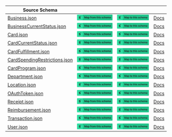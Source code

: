 | Source Schema                                                                                                                        |                                                                                                                                                                                                                                                                                                                     |                                                                                                                                                                                                                                                                                                               |                                                                         |
| ------------------------------------------------------------------------------------------------------------------------------------ | ------------------------------------------------------------------------------------------------------------------------------------------------------------------------------------------------------------------------------------------------------------------------------------------------------------------- | ------------------------------------------------------------------------------------------------------------------------------------------------------------------------------------------------------------------------------------------------------------------------------------------------------------- | ----------------------------------------------------------------------- |
| [Business.json](https://raw.githubusercontent.com/Stedi/registry/main/schemas/ramp/v1/Business.json)                                 | [![Map from this schema](/images/MapFromThisSchema.svg)](https://stedi.com/app/mappings/import?name=Mapping%20from%20Ramp's%20Business%20schema&referrer=registry-repo&source_json_schema=https://raw.githubusercontent.com/Stedi/registry/main/schemas/ramp/v1/Business.json)                                 | [![Map to this schema](/images/MapToThisSchema.svg)](https://stedi.com/app/mappings/import?name=Mapping%20to%20Ramp's%20Business%20schema&referrer=registry-repo&target_json_schema=https://raw.githubusercontent.com/Stedi/registry/main/schemas/ramp/v1/Business.json)                                 | [Docs](https://docs.ramp.com/reference/models/Business)                 |
| [BusinessCurrentStatus.json](https://raw.githubusercontent.com/Stedi/registry/main/schemas/ramp/v1/BusinessCurrentStatus.json)       | [![Map from this schema](/images/MapFromThisSchema.svg)](https://stedi.com/app/mappings/import?name=Mapping%20from%20Ramp's%20BusinessCurrentStatus%20schema&referrer=registry-repo&source_json_schema=https://raw.githubusercontent.com/Stedi/registry/main/schemas/ramp/v1/BusinessCurrentStatus.json)       | [![Map to this schema](/images/MapToThisSchema.svg)](https://stedi.com/app/mappings/import?name=Mapping%20to%20Ramp's%20BusinessCurrentStatus%20schema&referrer=registry-repo&target_json_schema=https://raw.githubusercontent.com/Stedi/registry/main/schemas/ramp/v1/BusinessCurrentStatus.json)       | [Docs](https://docs.ramp.com/reference/models/BusinessCurrentStatus)    |
| [Card.json](https://raw.githubusercontent.com/Stedi/registry/main/schemas/ramp/v1/Card.json)                                         | [![Map from this schema](/images/MapFromThisSchema.svg)](https://stedi.com/app/mappings/import?name=Mapping%20from%20Ramp's%20Card%20schema&referrer=registry-repo&source_json_schema=https://raw.githubusercontent.com/Stedi/registry/main/schemas/ramp/v1/Card.json)                                         | [![Map to this schema](/images/MapToThisSchema.svg)](https://stedi.com/app/mappings/import?name=Mapping%20to%20Ramp's%20Card%20schema&referrer=registry-repo&target_json_schema=https://raw.githubusercontent.com/Stedi/registry/main/schemas/ramp/v1/Card.json)                                         | [Docs](https://docs.ramp.com/reference/models/Card)                     |
| [CardCurrentStatus.json](https://raw.githubusercontent.com/Stedi/registry/main/schemas/ramp/v1/CardCurrentStatus.json)               | [![Map from this schema](/images/MapFromThisSchema.svg)](https://stedi.com/app/mappings/import?name=Mapping%20from%20Ramp's%20CardCurrentStatus%20schema&referrer=registry-repo&source_json_schema=https://raw.githubusercontent.com/Stedi/registry/main/schemas/ramp/v1/CardCurrentStatus.json)               | [![Map to this schema](/images/MapToThisSchema.svg)](https://stedi.com/app/mappings/import?name=Mapping%20to%20Ramp's%20CardCurrentStatus%20schema&referrer=registry-repo&target_json_schema=https://raw.githubusercontent.com/Stedi/registry/main/schemas/ramp/v1/CardCurrentStatus.json)               | [Docs](https://docs.ramp.com/reference/models/CardCurrentStatus)        |
| [CardFulfillment.json](https://raw.githubusercontent.com/Stedi/registry/main/schemas/ramp/v1/CardFulfillment.json)                   | [![Map from this schema](/images/MapFromThisSchema.svg)](https://stedi.com/app/mappings/import?name=Mapping%20from%20Ramp's%20CardFulfillment%20schema&referrer=registry-repo&source_json_schema=https://raw.githubusercontent.com/Stedi/registry/main/schemas/ramp/v1/CardFulfillment.json)                   | [![Map to this schema](/images/MapToThisSchema.svg)](https://stedi.com/app/mappings/import?name=Mapping%20to%20Ramp's%20CardFulfillment%20schema&referrer=registry-repo&target_json_schema=https://raw.githubusercontent.com/Stedi/registry/main/schemas/ramp/v1/CardFulfillment.json)                   | [Docs](https://docs.ramp.com/reference/models/CardFulfillment)          |
| [CardSpendingRestrictions.json](https://raw.githubusercontent.com/Stedi/registry/main/schemas/ramp/v1/CardSpendingRestrictions.json) | [![Map from this schema](/images/MapFromThisSchema.svg)](https://stedi.com/app/mappings/import?name=Mapping%20from%20Ramp's%20CardSpendingRestrictions%20schema&referrer=registry-repo&source_json_schema=https://raw.githubusercontent.com/Stedi/registry/main/schemas/ramp/v1/CardSpendingRestrictions.json) | [![Map to this schema](/images/MapToThisSchema.svg)](https://stedi.com/app/mappings/import?name=Mapping%20to%20Ramp's%20CardSpendingRestrictions%20schema&referrer=registry-repo&target_json_schema=https://raw.githubusercontent.com/Stedi/registry/main/schemas/ramp/v1/CardSpendingRestrictions.json) | [Docs](https://docs.ramp.com/reference/models/CardSpendingRestrictions) |
| [CardProgram.json](https://raw.githubusercontent.com/Stedi/registry/main/schemas/ramp/v1/CardProgram.json)                           | [![Map from this schema](/images/MapFromThisSchema.svg)](https://stedi.com/app/mappings/import?name=Mapping%20from%20Ramp's%20CardProgram%20schema&referrer=registry-repo&source_json_schema=https://raw.githubusercontent.com/Stedi/registry/main/schemas/ramp/v1/CardProgram.json)                           | [![Map to this schema](/images/MapToThisSchema.svg)](https://stedi.com/app/mappings/import?name=Mapping%20to%20Ramp's%20CardProgram%20schema&referrer=registry-repo&target_json_schema=https://raw.githubusercontent.com/Stedi/registry/main/schemas/ramp/v1/CardProgram.json)                           | [Docs](https://docs.ramp.com/reference/models/CardProgram)              |
| [Department.json](https://raw.githubusercontent.com/Stedi/registry/main/schemas/ramp/v1/Department.json)                             | [![Map from this schema](/images/MapFromThisSchema.svg)](https://stedi.com/app/mappings/import?name=Mapping%20from%20Ramp's%20Department%20schema&referrer=registry-repo&source_json_schema=https://raw.githubusercontent.com/Stedi/registry/main/schemas/ramp/v1/Department.json)                             | [![Map to this schema](/images/MapToThisSchema.svg)](https://stedi.com/app/mappings/import?name=Mapping%20to%20Ramp's%20Department%20schema&referrer=registry-repo&target_json_schema=https://raw.githubusercontent.com/Stedi/registry/main/schemas/ramp/v1/Department.json)                             | [Docs](https://docs.ramp.com/reference/models/Department)               |
| [Location.json](https://raw.githubusercontent.com/Stedi/registry/main/schemas/ramp/v1/Location.json)                                 | [![Map from this schema](/images/MapFromThisSchema.svg)](https://stedi.com/app/mappings/import?name=Mapping%20from%20Ramp's%20Location%20schema&referrer=registry-repo&source_json_schema=https://raw.githubusercontent.com/Stedi/registry/main/schemas/ramp/v1/Location.json)                                 | [![Map to this schema](/images/MapToThisSchema.svg)](https://stedi.com/app/mappings/import?name=Mapping%20to%20Ramp's%20Location%20schema&referrer=registry-repo&target_json_schema=https://raw.githubusercontent.com/Stedi/registry/main/schemas/ramp/v1/Location.json)                                 | [Docs](https://docs.ramp.com/reference/models/Location)                 |
| [OAuthToken.json](https://raw.githubusercontent.com/Stedi/registry/main/schemas/ramp/v1/OAuthToken.json)                             | [![Map from this schema](/images/MapFromThisSchema.svg)](https://stedi.com/app/mappings/import?name=Mapping%20from%20Ramp's%20OAuthToken%20schema&referrer=registry-repo&source_json_schema=https://raw.githubusercontent.com/Stedi/registry/main/schemas/ramp/v1/OAuthToken.json)                             | [![Map to this schema](/images/MapToThisSchema.svg)](https://stedi.com/app/mappings/import?name=Mapping%20to%20Ramp's%20OAuthToken%20schema&referrer=registry-repo&target_json_schema=https://raw.githubusercontent.com/Stedi/registry/main/schemas/ramp/v1/OAuthToken.json)                             | [Docs](https://docs.ramp.com/reference/models/OAuthToken)               |
| [Receipt.json](https://raw.githubusercontent.com/Stedi/registry/main/schemas/ramp/v1/Receipt.json)                                   | [![Map from this schema](/images/MapFromThisSchema.svg)](https://stedi.com/app/mappings/import?name=Mapping%20from%20Ramp's%20Receipt%20schema&referrer=registry-repo&source_json_schema=https://raw.githubusercontent.com/Stedi/registry/main/schemas/ramp/v1/Receipt.json)                                   | [![Map to this schema](/images/MapToThisSchema.svg)](https://stedi.com/app/mappings/import?name=Mapping%20to%20Ramp's%20Receipt%20schema&referrer=registry-repo&target_json_schema=https://raw.githubusercontent.com/Stedi/registry/main/schemas/ramp/v1/Receipt.json)                                   | [Docs](https://docs.ramp.com/reference/models/Receipt)                  |
| [Reimbursement.json](https://raw.githubusercontent.com/Stedi/registry/main/schemas/ramp/v1/Reimbursement.json)                       | [![Map from this schema](/images/MapFromThisSchema.svg)](https://stedi.com/app/mappings/import?name=Mapping%20from%20Ramp's%20Reimbursement%20schema&referrer=registry-repo&source_json_schema=https://raw.githubusercontent.com/Stedi/registry/main/schemas/ramp/v1/Reimbursement.json)                       | [![Map to this schema](/images/MapToThisSchema.svg)](https://stedi.com/app/mappings/import?name=Mapping%20to%20Ramp's%20Reimbursement%20schema&referrer=registry-repo&target_json_schema=https://raw.githubusercontent.com/Stedi/registry/main/schemas/ramp/v1/Reimbursement.json)                       | [Docs](https://docs.ramp.com/reference/models/Reimbursement)            |
| [Transaction.json](https://raw.githubusercontent.com/Stedi/registry/main/schemas/ramp/v1/Transaction.json)                           | [![Map from this schema](/images/MapFromThisSchema.svg)](https://stedi.com/app/mappings/import?name=Mapping%20from%20Ramp's%20Transaction%20schema&referrer=registry-repo&source_json_schema=https://raw.githubusercontent.com/Stedi/registry/main/schemas/ramp/v1/Transaction.json)                           | [![Map to this schema](/images/MapToThisSchema.svg)](https://stedi.com/app/mappings/import?name=Mapping%20to%20Ramp's%20Transaction%20schema&referrer=registry-repo&target_json_schema=https://raw.githubusercontent.com/Stedi/registry/main/schemas/ramp/v1/Transaction.json)                           | [Docs](https://docs.ramp.com/reference/models/Transaction)              |
| [User.json](https://raw.githubusercontent.com/Stedi/registry/main/schemas/ramp/v1/User.json)                                         | [![Map from this schema](/images/MapFromThisSchema.svg)](https://stedi.com/app/mappings/import?name=Mapping%20from%20Ramp's%20User%20schema&referrer=registry-repo&source_json_schema=https://raw.githubusercontent.com/Stedi/registry/main/schemas/ramp/v1/User.json)                                         | [![Map to this schema](/images/MapToThisSchema.svg)](https://stedi.com/app/mappings/import?name=Mapping%20to%20Ramp's%20User%20schema&referrer=registry-repo&target_json_schema=https://raw.githubusercontent.com/Stedi/registry/main/schemas/ramp/v1/User.json)                                         | [Docs](https://docs.ramp.com/reference/models/User)                     |
